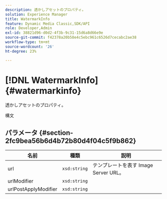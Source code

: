 ```yaml
---
description: 透かしアセットのプロパティ。
solution: Experience Manager
title: WatermarkInfo
feature: Dynamic Media Classic,SDK/API
role: Developer,Admin
exl-id: 38821d96-d0d2-4f3b-9c31-15d6a8d66e9e
source-git-commit: f42378a20b58e4c5ebc961c6526d7cecabc2ae38
workflow-type: tm+mt
source-wordcount: '26'
ht-degree: 23%

---
```


# [!DNL WatermarkInfo]{#watermarkinfo}

透かしアセットのプロパティ。

構文

## パラメータ {#section-2fc9bea56b6d4b72b80d4f04c5f9b862}

| 名前 | 種類 | 説明 |
|---|---|---|
| url | `xsd:string` | テンプレートを表す Image Server URL。 |
| urlModifier | `xsd:string` |  |
| urlPostApplyModifier | `xsd:string` |  |
